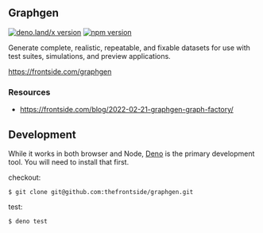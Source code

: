 ## Graphgen

[![deno.land/x version](https://img.shields.io/badge/deno.land/x-1.8.1-green.svg?logo=deno&labelColor=black)](https://deno.land/x/graphgen)
[![npm version](https://shields.io/npm/v/@frontside/graphgen)](https://npmjs.org/package/@frontside/graphgen)

Generate complete, realistic, repeatable, and fixable datasets for use with test
suites, simulations, and preview applications.

https://frontside.com/graphgen

### Resources

- https://frontside.com/blog/2022-02-21-graphgen-graph-factory/


## Development

While it works in both browser and Node, [Deno](https://deno.land) is
the primary development tool. You will need to install that first.

checkout:

```text
$ git clone git@github.com:thefrontside/graphgen.git
```

test:

``` text
$ deno test
```
